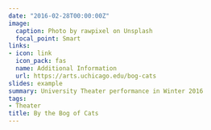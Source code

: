 ```yaml
---
date: "2016-02-28T00:00:00Z"
image:
  caption: Photo by rawpixel on Unsplash
  focal_point: Smart
links:
- icon: link
  icon_pack: fas
  name: Additional Information
  url: https://arts.uchicago.edu/bog-cats
slides: example
summary: University Theater performance in Winter 2016
tags:
- Theater
title: By the Bog of Cats
---
```

